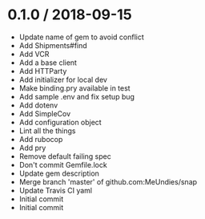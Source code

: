 
0.1.0 / 2018-09-15
==================

  * Update name of gem to avoid conflict
  * Add Shipments#find
  * Add VCR
  * Add a base client
  * Add HTTParty
  * Add initializer for local dev
  * Make binding.pry available in test
  * Add sample .env and fix setup bug
  * Add dotenv
  * Add SimpleCov
  * Add configuration object
  * Lint all the things
  * Add rubocop
  * Add pry
  * Remove default failing spec
  * Don't commit Gemfile.lock
  * Update gem description
  * Merge branch 'master' of github.com:MeUndies/snap
  * Update Travis CI yaml
  * Initial commit
  * Initial commit
